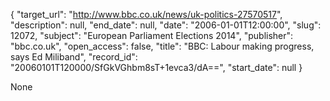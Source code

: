 {
  "target_url": "http://www.bbc.co.uk/news/uk-politics-27570517", 
  "description": null, 
  "end_date": null, 
  "date": "2006-01-01T12:00:00", 
  "slug": 12072, 
  "subject": "European Parliament Elections 2014", 
  "publisher": "bbc.co.uk", 
  "open_access": false, 
  "title": "BBC:  Labour making progress, says Ed Miliband", 
  "record_id": "20060101T120000/SfGkVGhbm8sT+1evca3/dA==", 
  "start_date": null
}

None